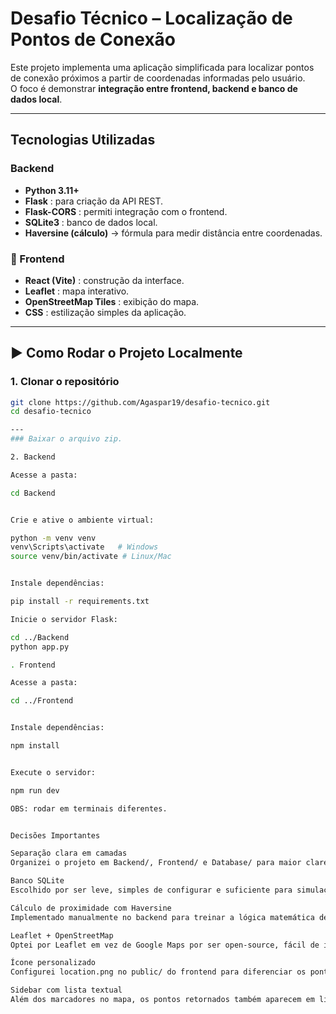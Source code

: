 # Desafio Técnico – Localização de Pontos de Conexão

Este projeto implementa uma aplicação simplificada para localizar pontos de conexão próximos a partir de coordenadas informadas pelo usuário.  
O foco é demonstrar **integração entre frontend, backend e banco de dados local**.

---

## Tecnologias Utilizadas

### Backend
- **Python 3.11+**
- **Flask** : para criação da API REST.
- **Flask-CORS** : permiti integração com o frontend.
- **SQLite3** : banco de dados local.
- **Haversine (cálculo)** → fórmula para medir distância entre coordenadas.

### 🔹 Frontend
- **React (Vite)** : construção da interface.
- **Leaflet** : mapa interativo.
- **OpenStreetMap Tiles** : exibição do mapa.
- **CSS** : estilização simples da aplicação.

---

## ▶️ Como Rodar o Projeto Localmente

### 1. Clonar o repositório
```bash
git clone https://github.com/Agaspar19/desafio-tecnico.git
cd desafio-tecnico

---
### Baixar o arquivo zip.

2. Backend

Acesse a pasta:

cd Backend


Crie e ative o ambiente virtual:

python -m venv venv
venv\Scripts\activate   # Windows
source venv/bin/activate # Linux/Mac


Instale dependências:

pip install -r requirements.txt

Inicie o servidor Flask:

cd ../Backend
python app.py

. Frontend

Acesse a pasta:

cd ../Frontend


Instale dependências:

npm install


Execute o servidor:

npm run dev

OBS: rodar em terminais diferentes.


Decisões Importantes

Separação clara em camadas
Organizei o projeto em Backend/, Frontend/ e Database/ para maior clareza e manutenção.

Banco SQLite
Escolhido por ser leve, simples de configurar e suficiente para simulação de pontos fictícios.

Cálculo de proximidade com Haversine
Implementado manualmente no backend para treinar a lógica matemática de geolocalização.

Leaflet + OpenStreetMap
Optei por Leaflet em vez de Google Maps por ser open-source, fácil de integrar e não exigir chave de API.

Ícone personalizado
Configurei location.png no public/ do frontend para diferenciar os pontos no mapa.

Sidebar com lista textual
Além dos marcadores no mapa, os pontos retornados também aparecem em lista para maior clareza ao usuário.
